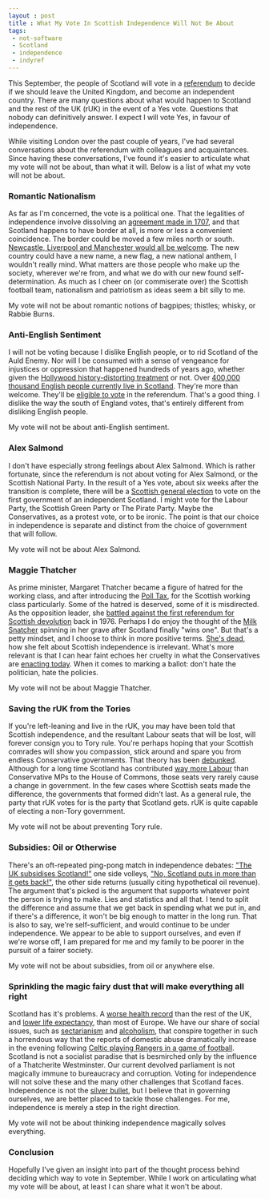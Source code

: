 ```yaml
---
layout : post
title : What My Vote In Scottish Independence Will Not Be About
tags:
 - not-software
 - Scotland
 - independence
 - indyref
---
```



This September, the people of Scotland will vote in a [referendum](http://en.wikipedia.org/wiki/Scottish_independence_referendum,_2014) to decide if we should leave the United Kingdom, and become an independent country. There are many questions about what would happen to Scotland and the rest of the UK (rUK) in the event of a Yes vote. Questions that nobody can definitively answer. I expect I will vote Yes, in favour of independence.

While visiting London over the past couple of years, I've had several conversations about the referendum with colleagues and acquaintances. Since having these conversations, I've found it's easier to articulate what my vote will not be about, than what it will. Below is a list of what my vote will not be about.

### Romantic Nationalism

As far as I'm concerned, the vote is a political one. That the legalities of independence involve dissolving an [agreement made in 1707](http://en.wikipedia.org/wiki/Acts_of_Union_1707), and that Scotland happens to have border at all, is more or less a convenient coincidence. The border could be moved a few miles north or south. [Newcastle, Liverpool and Manchester would all be welcome](http://www.change.org/en-GB/petitions/the-uk-government-allow-the-north-of-england-to-secede-from-the-uk-and-join-scotland). The new country could have a new name, a new flag, a new national anthem, I wouldn't really mind.  What matters are those people who make up the society, wherever we're from, and what we do with our new found self-determination. As much as I cheer on (or commiserate over) the Scottish football team, nationalism and patriotism as ideas seem a bit silly to me.

My vote will not be about romantic notions of bagpipes; thistles; whisky, or Rabbie Burns.

### Anti-English Sentiment

I will not be voting because I dislike English people, or to rid Scotland of the Auld Enemy. Nor will I be consumed with a sense of vengeance for injustices or oppression that happened hundreds of years ago, whether given the [Hollywood history-distorting treatment](http://en.wikipedia.org/wiki/Braveheart#Historical_inaccuracy) or not. Over [400,000 thousand English people currently live in Scotland](http://app.dundee.ac.uk/pressreleases/proct03/english.html). They're more than welcome. They'll be [eligible to vote](http://en.wikipedia.org/wiki/Scottish_independence_referendum,_2014#Date_and_eligibility) in the referendum. That's a good thing. I dislike the way the south of England votes, that's entirely different from disliking English people.

My vote will not be about anti-English sentiment.

### Alex Salmond

I don't have especially strong feelings about Alex Salmond. Which is rather fortunate, since the referendum is not about voting for Alex Salmond, or the Scottish National Party. In the result of a Yes vote, about six weeks after the transition is complete, there will be a [Scottish general election](http://www.scotreferendum.com/questions/who-will-be-the-first-government-of-an-independent-scotland/) to vote on the first government of an independent Scotland. I might vote for the Labour Party, the Scottish Green Party or The Pirate Party. Maybe the Conservatives, as a protest vote, or to be ironic. The point is that our choice in independence is separate and distinct from the choice of government that will follow. 

My vote will not be about Alex Salmond. 

### Maggie Thatcher

As prime minister, Margaret Thatcher became a figure of hatred for the working class, and after introducing the [Poll Tax](http://en.wikipedia.org/wiki/Community_Charge), for the Scottish working class particularly. Some of the hatred is deserved, some of it is misdirected. As the opposition leader, she [battled against the first referendum for Scottish devolution](http://www.theguardian.com/politics/scottish-independence-blog/2013/apr/08/scottish-devolution-margaretthatcher-wikileaks) back in 1976. Perhaps I do enjoy the thought of the [Milk Snatcher](http://news.bbc.co.uk/1/hi/in_depth/uk/2000/uk_confidential/1095121.stm) spinning in her grave after Scotland finally "wins one". But that's a petty mindset, and I choose to think in more positive terms. [She's dead](http://www.isthatcherdeadyet.co.uk/), how she felt about Scottish independence is irrelevant. What's more relevant is that I can hear faint echoes her cruelty in what the Conservatives are [enacting today](http://www.housing.org.uk/policy/welfare-reform/bedroom-tax). When it comes to marking a ballot: don't hate the politician, hate the policies.

My vote will not be about Maggie Thatcher.

### Saving the rUK from the Tories

If you're left-leaning and live in the rUK, you may have been told that Scottish independence, and the resultant Labour seats that will be lost, will forever consign you to Tory rule. You're perhaps hoping that your Scottish comrades will show you compassion, stick around and spare you from endless Conservative governments. That theory has been [debunked](http://wingsoverscotland.com/why-labour-doesnt-need-scotland/). Although for a long time Scotland has contributed [way more Labour](http://en.wikipedia.org/wiki/Politics_of_Scotland#Current_situation) than Conservative MPs to the House of Commons, those seats very rarely cause a change in government. In the few cases where Scottish seats made the difference, the governments that formed didn't last. As a general rule, the party that rUK votes for is the party that Scotland gets. rUK is quite capable of electing a non-Tory government.

My vote will not be about preventing Tory rule.

### Subsidies: Oil or Otherwise

There's an oft-repeated ping-pong match in independence debates: ["The UK subsidises Scotland!"](http://www.newsnetscotland.com/index.php/scottish-economy/8375-bbc-reporter-claims-england-subsidises-the-rest-of-the-uk) one side volleys, ["No, Scotland puts in more than it gets back!"](http://www.businessforscotland.co.uk/breaking-news-9-3-is-a-smaller-number-than-9-9-indyref/), the other side returns (usually citing hypothetical oil revenue). The argument that's picked is the argument that supports whatever point the person is trying to make. Lies and statistics and all that. I tend to split the difference and assume that we get back in spending what we put in, and if there's a difference, it won't be big enough to matter in the long run. That is also to say, we're self-sufficient, and would continue to be under independence. We appear to be able to support ourselves, and even if we're worse off, I am prepared for me and my family to be poorer in the pursuit of a fairer society.

My vote will not be about subsidies, from oil or anywhere else.

### Sprinkling the magic fairy dust that will make everything all right

Scotland has it's problems. A [worse health record](http://www.theguardian.com/society/2012/nov/06/mystery-glasgow-health-problems) than the rest of the UK, and [lower life expectancy](http://www.bbc.co.uk/news/uk-scotland-12898723), than most of Europe. We have our share of social issues, such as [sectarianism](http://en.wikipedia.org/wiki/Sectarianism_in_Glasgow) and [alcoholism](http://www.bbc.co.uk/news/uk-scotland-25200665), that conspire together in such a horrendous way that the reports of domestic abuse dramatically increase in the evening following [Celtic playing Rangers in a game of football](http://www.st-andrews.ac.uk/news/archive/2013/title,227665,en.php). Scotland is not a socialist paradise that is besmirched only by the influence of a Thatcherite Westminster. Our current devolved parliament is not magically immune to bureaucracy and corruption. Voting for independence will not solve these and the many other challenges that Scotland faces. Independence is not the [silver bullet](http://en.wikipedia.org/wiki/Silver_bullet), but I believe that in governing ourselves, we are better placed to tackle those challenges. For me, independence is merely a step in the right direction.

My vote will not be about thinking independence magically solves everything.

### Conclusion
Hopefully I've given an insight into part of the thought process behind deciding which way to vote in September. While I work on articulating what my vote will be about, at least I can share what it won't be about.
